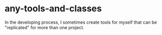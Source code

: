 # any-tools-and-classes
In the developing process, I sometimes create tools for myself that can be "replicated" for more than one project.
